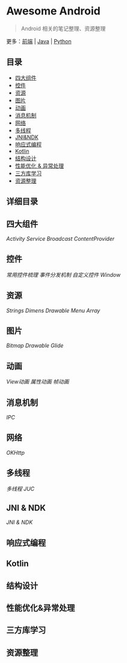 # Awesome Android

> Android 相关的笔记整理、资源整理

更多：[前端](https://github.com/Shouheng88/Front-end-notes)  |  [Java](https://github.com/Shouheng88/Awesome-Java)  |  [Python](https://github.com/Shouheng88/Python-notes)

## 目录

- [四大组件](#components)
- [控件](#views)
- [资源](#resources)
- [图片](#images)
- [动画](#animation)
- [消息机制](#message)
- [网络](#network)
- [多线程](#multi_threads)
- [JNI&NDK](#jni_ndk)
- [响应式编程](#reactive)
- [Kotlin](#kotlin)
- [结构设计](#structure)
- [性能优化 & 异常处理](#performance)
- [三方库学习](#libararies)
- [资源整理](#make_up)

## 详细目录

<h2 id="components">四大组件</h2>

*Activity Service Broadcast ContentProvider*

<h2 id="views">控件</h2>

*常用控件梳理 事件分发机制 自定义控件 Window*

<h2 id="resources">资源</h2>

*Strings Dimens Drawable Menu Array*

<h2 id="images">图片</h2>

*Bitmap Drawable Glide*

<h2 id="animation">动画</h2>

*View动画 属性动画 帧动画*

<h2 id="message">消息机制</h2>

*IPC*

<h2 id="network">网络</h2>

*OKHttp*

<h2 id="multi_threads">多线程</h2>

*多线程 JUC*

<h2 id="jni_ndk">JNI & NDK</h2>

*JNI & NDK*

<h2 id="reactive">响应式编程</h2>

<h2 id="kotlin">Kotlin</h2>

<h2 id="structure">结构设计</h2>

<h2 id="performance">性能优化&异常处理</h2>

<h2 id="libararies">三方库学习</h2>

<h2 id="make_up">资源整理</h2>



